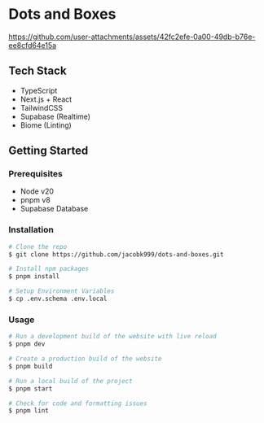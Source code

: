 # Dots and Boxes

https://github.com/user-attachments/assets/42fc2efe-0a00-49db-b76e-ee8cfd64e15a

## Tech Stack
- TypeScript
- Next.js + React
- TailwindCSS
- Supabase (Realtime)
- Biome (Linting)

## Getting Started
### Prerequisites
- Node v20
- pnpm v8
- Supabase Database

### Installation
```bash
# Clone the repo
$ git clone https://github.com/jacobk999/dots-and-boxes.git

# Install npm packages
$ pnpm install

# Setup Environment Variables
$ cp .env.schema .env.local
```

### Usage
```bash
# Run a development build of the website with live reload
$ pnpm dev

# Create a production build of the website
$ pnpm build

# Run a local build of the project
$ pnpm start

# Check for code and formatting issues 
$ pnpm lint
```
